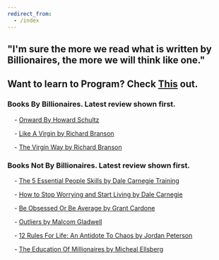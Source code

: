 ```yaml
---
redirect_from:
  - /index
---
```


## "I'm sure the more we read what is written by Billionaires, the more we will think like one."

## Want to learn to Program? Check [This](https://www.youtube.com/channel/UCwqGN-vQb6eGs1IUVP1Czow) out.

### Books By Billionaires. Latest review shown first.

&nbsp;&nbsp;&nbsp;&nbsp;- [Onward By Howard Schultz](https://booksbybillionaires.github.io/Books-By-Billionaires/onward.html)

&nbsp;&nbsp;&nbsp;&nbsp;- [Like A Virgin by Richard Branson](https://booksbybillionaires.github.io/Books-By-Billionaires/like-a-virgin.html)

&nbsp;&nbsp;&nbsp;&nbsp;- [The Virgin Way by Richard Branson](https://booksbybillionaires.github.io/Books-By-Billionaires/the-virgin-way.html)

### Books Not By Billionaires. Latest review shown first.

&nbsp;&nbsp;&nbsp;&nbsp;- [The 5 Essential People Skills by Dale Carnegie Training](https://booksbybillionaires.github.io/Books-By-Billionaires/the-5-essential-people-skills.html)

&nbsp;&nbsp;&nbsp;&nbsp;- [How to Stop Worrying and Start Living by Dale Carnegie](https://booksbybillionaires.github.io/Books-By-Billionaires/how-to-stop-worrying-and-start-living.html)

&nbsp;&nbsp;&nbsp;&nbsp;- [Be Obsessed Or Be Average by Grant Cardone](https://booksbybillionaires.github.io/Books-By-Billionaires/be-obsessed-or-be-average.html)

&nbsp;&nbsp;&nbsp;&nbsp;- [Outliers by Malcom Gladwell](https://booksbybillionaires.github.io/Books-By-Billionaires/outliers.html)

&nbsp;&nbsp;&nbsp;&nbsp;- [12 Rules For Life: An Antidote To Chaos by Jordan Peterson](https://booksbybillionaires.github.io/Books-By-Billionaires/twelve-rules-for-life.html)

&nbsp;&nbsp;&nbsp;&nbsp;- [The Education Of Millionaires by Micheal Ellsberg](https://booksbybillionaires.github.io/Books-By-Billionaires/the-education-of-millionaires.html)
 

